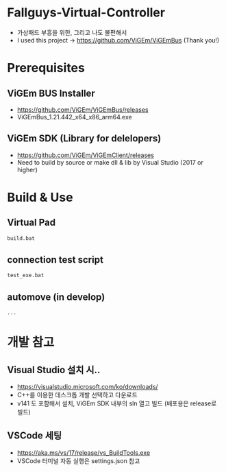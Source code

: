 # Fallguys-Virtual-Controller
* 가상패드 부흥을 위한, 그리고 나도 불편해서
* I used this project -> https://github.com/ViGEm/ViGEmBus (Thank you!)


# Prerequisites
## ViGEm BUS Installer
* https://github.com/ViGEm/ViGEmBus/releases
* ViGEmBus_1.21.442_x64_x86_arm64.exe

## ViGEm SDK (Library for delelopers)
* https://github.com/ViGEm/ViGEmClient/releases
* Need to build by source or make dll & lib by Visual Studio (2017 or higher)




# Build & Use
## Virtual Pad
```bash
build.bat 
```

## connection test script
```bash
test_exe.bat
```

## automove (in develop)
```bash
...
```

# 개발 참고
## Visual Studio 설치 시..
* https://visualstudio.microsoft.com/ko/downloads/
* C++를 이용한 데스크톱 개발 선택하고 다운로드
* v141 도 포함해서 설치, ViGEm SDK 내부의 sln 열고 빌드 (배포용은 release로 빌드)

## VSCode 세팅
* https://aka.ms/vs/17/release/vs_BuildTools.exe
* VSCode 터미널 자동 실행은 settings.json 참고